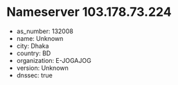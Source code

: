 # Nameserver 103.178.73.224

* as_number: 132008
* name: Unknown
* city: Dhaka
* country: BD
* organization: E-JOGAJOG
* version: Unknown
* dnssec: true
